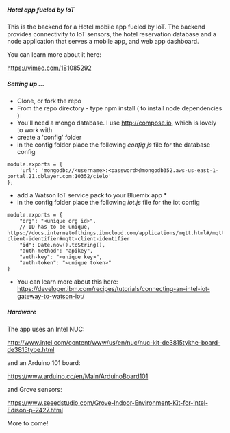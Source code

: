 ##### Hotel app fueled by IoT

This is the backend for a Hotel mobile app fueled by IoT. The backend provides connectivity to IoT sensors, the hotel reservation database and a node application that serves a mobile app, and web app dashboard.

You can learn more about it here:

https://vimeo.com/181085292

##### Setting up ...

- Clone, or fork the repo
- From the repo directory - type npm install ( to install node dependencies )
- You'll need a mongo database. I use http://compose.io, which is lovely to work with
- create a 'config' folder
- in the config folder place the following *config.js* file for the database config


```
module.exports = {
    'url': 'mongodb://<username>:<password>@mongodb352.aws-us-east-1-portal.21.dblayer.com:10352/cielo' 
};
```

- add a Watson IoT service pack to your Bluemix app *
- in the config folder place the following *iot.js* file for the iot config

```
module.exports = {
    "org": "<unique org id>",
    // ID has to be unique, https://docs.internetofthings.ibmcloud.com/applications/mqtt.html#/mqtt-client-identifier#mqtt-client-identifier
    "id": Date.now().toString(),
    "auth-method": "apikey",
    "auth-key": "<unique key>",
    "auth-token": "<unique token>"
}
```

* You can learn more about this here: https://developer.ibm.com/recipes/tutorials/connecting-an-intel-iot-gateway-to-watson-iot/

##### Hardware

The app uses an Intel NUC:

http://www.intel.com/content/www/us/en/nuc/nuc-kit-de3815tykhe-board-de3815tybe.html

and an Arduino 101 board:

https://www.arduino.cc/en/Main/ArduinoBoard101

and Grove sensors:

https://www.seeedstudio.com/Grove-Indoor-Environment-Kit-for-Intel-Edison-p-2427.html

More to come!
